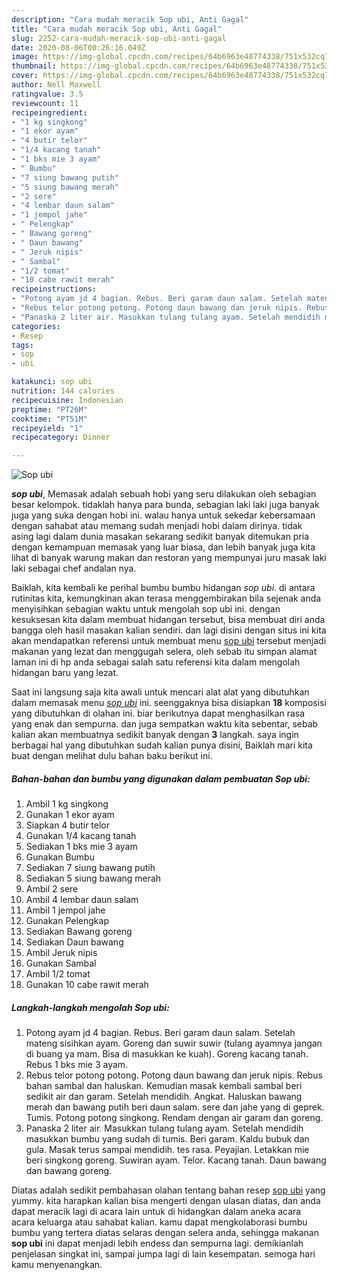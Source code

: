 ```yaml
---
description: "Cara mudah meracik Sop ubi, Anti Gagal"
title: "Cara mudah meracik Sop ubi, Anti Gagal"
slug: 2252-cara-mudah-meracik-sop-ubi-anti-gagal
date: 2020-08-06T00:26:16.049Z
image: https://img-global.cpcdn.com/recipes/64b6963e48774338/751x532cq70/sop-ubi-foto-resep-utama.jpg
thumbnail: https://img-global.cpcdn.com/recipes/64b6963e48774338/751x532cq70/sop-ubi-foto-resep-utama.jpg
cover: https://img-global.cpcdn.com/recipes/64b6963e48774338/751x532cq70/sop-ubi-foto-resep-utama.jpg
author: Nell Maxwell
ratingvalue: 3.5
reviewcount: 11
recipeingredient:
- "1 kg singkong"
- "1 ekor ayam"
- "4 butir telor"
- "1/4 kacang tanah"
- "1 bks mie 3 ayam"
- " Bumbu"
- "7 siung bawang putih"
- "5 siung bawang merah"
- "2 sere"
- "4 lembar daun salam"
- "1 jempol jahe"
- " Pelengkap"
- " Bawang goreng"
- " Daun bawang"
- " Jeruk nipis"
- " Sambal"
- "1/2 tomat"
- "10 cabe rawit merah"
recipeinstructions:
- "Potong ayam jd 4 bagian. Rebus. Beri garam daun salam. Setelah mateng sisihkan ayam. Goreng dan suwir suwir (tulang ayamnya jangan di buang ya mam. Bisa di masukkan ke kuah). Goreng kacang tanah. Rebus 1 bks mie 3 ayam."
- "Rebus telor potong potong. Potong daun bawang dan jeruk nipis. Rebus bahan sambal dan haluskan. Kemudian masak kembali sambal beri sedikit air dan garam. Setelah mendidih. Angkat. Haluskan bawang merah dan bawang putih beri daun salam. sere dan jahe yang di geprek. Tumis. Potong potong singkong. Rendam dengan air garam dan goreng."
- "Panaska 2 liter air. Masukkan tulang tulang ayam. Setelah mendidih masukkan bumbu yang sudah di tumis. Beri garam. Kaldu bubuk dan gula. Masak terus sampai mendidih. tes rasa. Peyajian. Letakkan mie beri singkong goreng. Suwiran ayam. Telor. Kacang tanah. Daun bawang dan bawang goreng."
categories:
- Resep
tags:
- sop
- ubi

katakunci: sop ubi 
nutrition: 144 calories
recipecuisine: Indonesian
preptime: "PT26M"
cooktime: "PT51M"
recipeyield: "1"
recipecategory: Dinner

---
```



![Sop ubi](https://img-global.cpcdn.com/recipes/64b6963e48774338/751x532cq70/sop-ubi-foto-resep-utama.jpg)

<b><i>sop ubi</i></b>, Memasak adalah sebuah hobi yang seru dilakukan oleh sebagian besar kelompok. tidaklah hanya para bunda, sebagian laki laki juga banyak juga yang suka dengan hobi ini. walau hanya untuk sekedar kebersamaan dengan sahabat atau memang sudah menjadi hobi dalam dirinya. tidak asing lagi dalam dunia masakan sekarang sedikit banyak ditemukan pria dengan kemampuan memasak yang luar biasa, dan lebih banyak juga kita lihat di banyak warung makan dan restoran yang mempunyai juru masak laki laki sebagai chef andalan nya.

Baiklah, kita kembali ke perihal bumbu bumbu hidangan <i>sop ubi</i>. di antara rutinitas kita, kemungkinan akan terasa menggembirakan bila sejenak anda menyisihkan sebagian waktu untuk mengolah sop ubi ini. dengan kesuksesan kita dalam membuat hidangan tersebut, bisa membuat diri anda bangga oleh hasil masakan kalian sendiri. dan lagi disini dengan situs ini kita akan mendapatkan referensi untuk membuat menu <u>sop ubi</u> tersebut menjadi makanan yang lezat dan menggugah selera, oleh sebab itu simpan alamat laman ini di hp anda sebagai salah satu referensi kita dalam mengolah hidangan baru yang lezat.




Saat ini langsung saja kita awali untuk mencari alat alat yang dibutuhkan dalam memasak menu <u><i>sop ubi</i></u> ini. seenggaknya bisa disiapkan <b>18</b> komposisi yang dibutuhkan di olahan ini. biar berikutnya dapat menghasilkan rasa yang enak dan sempurna. dan juga sempatkan waktu kita sebentar, sebab kalian akan membuatnya sedikit banyak dengan <b>3</b> langkah. saya ingin berbagai hal yang dibutuhkan sudah kalian punya disini, Baiklah mari kita buat dengan melihat dulu bahan baku berikut ini.

<!--inarticleads1-->

##### Bahan-bahan dan bumbu yang digunakan dalam pembuatan Sop ubi:

1. Ambil 1 kg singkong
1. Gunakan 1 ekor ayam
1. Siapkan 4 butir telor
1. Gunakan 1/4 kacang tanah
1. Sediakan 1 bks mie 3 ayam
1. Gunakan  Bumbu
1. Sediakan 7 siung bawang putih
1. Sediakan 5 siung bawang merah
1. Ambil 2 sere
1. Ambil 4 lembar daun salam
1. Ambil 1 jempol jahe
1. Gunakan  Pelengkap
1. Sediakan  Bawang goreng
1. Sediakan  Daun bawang
1. Ambil  Jeruk nipis
1. Gunakan  Sambal
1. Ambil 1/2 tomat
1. Gunakan 10 cabe rawit merah




<!--inarticleads2-->

##### Langkah-langkah mengolah Sop ubi:

1. Potong ayam jd 4 bagian. Rebus. Beri garam daun salam. Setelah mateng sisihkan ayam. Goreng dan suwir suwir (tulang ayamnya jangan di buang ya mam. Bisa di masukkan ke kuah). Goreng kacang tanah. Rebus 1 bks mie 3 ayam.
1. Rebus telor potong potong. Potong daun bawang dan jeruk nipis. Rebus bahan sambal dan haluskan. Kemudian masak kembali sambal beri sedikit air dan garam. Setelah mendidih. Angkat. Haluskan bawang merah dan bawang putih beri daun salam. sere dan jahe yang di geprek. Tumis. Potong potong singkong. Rendam dengan air garam dan goreng.
1. Panaska 2 liter air. Masukkan tulang tulang ayam. Setelah mendidih masukkan bumbu yang sudah di tumis. Beri garam. Kaldu bubuk dan gula. Masak terus sampai mendidih. tes rasa. Peyajian. Letakkan mie beri singkong goreng. Suwiran ayam. Telor. Kacang tanah. Daun bawang dan bawang goreng.




Diatas adalah sedikit pembahasan olahan tentang bahan resep <u>sop ubi</u> yang yummy. kita harapkan kalian bisa mengerti dengan ulasan diatas, dan anda dapat meracik lagi di acara lain untuk di hidangkan dalam aneka acara acara keluarga atau sahabat kalian. kamu dapat mengkolaborasi bumbu bumbu yang tertera diatas selaras dengan selera anda, sehingga makanan <b>sop ubi</b> ini dapat menjadi lebih endess dan sempurna lagi. demikianlah penjelasan singkat ini, sampai jumpa lagi di lain kesempatan. semoga hari kamu menyenangkan.
